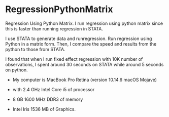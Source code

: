 # RegressionPythonMatrix
Regression Using Python Matrix. 
I run regression using python matrix since this is faster than running regression in STATA.

I use STATA to generate data and runregression.
Run regression using Python in a matrix form. Then, I compare the speed and results from the python to those from STATA.

I found that when I run fixed effect regression with 10K number of observations, I spent around 30 seconds on STATA while around 5 seconds on python. 

- My computer is MacBook Pro Retina (version 10.14.6 macOS Mojave) 

- with 2.4 GHz Intel Core i5 of processor 

- 8 GB 1600 MHz DDR3 of memory 

- Intel Iris 1536 MB of Graphics.

